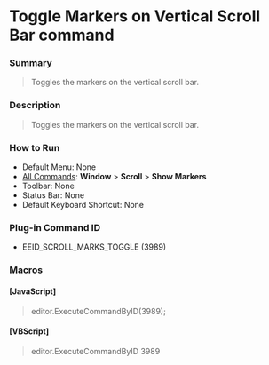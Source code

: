 # Toggle Markers on Vertical Scroll Bar command

### Summary

> Toggles the markers on the vertical scroll bar.

### Description

> Toggles the markers on the vertical scroll bar.

### How to Run

- Default Menu: None
- [All Commands](../tools/all_commands): **Window** \> **Scroll** \> **Show Markers**
- Toolbar: None
- Status Bar: None
- Default Keyboard Shortcut: None

### Plug-in Command ID

- EEID\_SCROLL\_MARKS\_TOGGLE (3989)

### Macros

#### \[JavaScript\]

> editor.ExecuteCommandByID(3989);

#### \[VBScript\]

> editor.ExecuteCommandByID 3989
